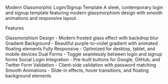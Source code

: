 Modern Glassmorphic Login/Signup Template
A sleek, contemporary login and signup template featuring modern glassmorphism design with smooth animations and responsive layout.

Features

Glassmorphism Design - Modern frosted glass effect with backdrop blur
Gradient Background - Beautiful purple-to-violet gradient with animated floating elements
Fully Responsive - Optimized for desktop, tablet, and mobile devices
Dual Forms - Toggle seamlessly between login and signup forms
Social Login Integration - Pre-built buttons for Google, GitHub, and Twitter
Form Validation - Client-side validation with password matching
Smooth Animations - Slide-in effects, hover transitions, and floating background elements

